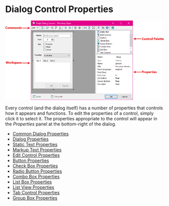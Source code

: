 # Dialog Control Properties

![](/Manual/images/media/image059.png)

Every control (and the dialog itself) has a number of properties that controls how it appears and functions. To edit the properties of a control, simply click it to select it. The properties appropriate to the control will appear in the *Properties* panel at the bottom-right of the dialog.

- [Common Dialog Properties](/Manual/scripting/script_editor/editors/dialog_editor/dialog_control_properties/common_dialog_properties.md)
- [Dialog Properties](/Manual/scripting/script_editor/editors/dialog_editor/dialog_control_properties/dialog_properties.md)
- [Static Text Properties](/Manual/scripting/script_editor/editors/dialog_editor/dialog_control_properties/static_text_properties.md)
- [Markup Text Properties](/Manual/scripting/script_editor/editors/dialog_editor/dialog_control_properties/markup_text_properties.md)
- [Edit Control Properties](/Manual/scripting/script_editor/editors/dialog_editor/dialog_control_properties/edit_control_properties.md)
- [Button Properties](/Manual/scripting/script_editor/editors/dialog_editor/dialog_control_properties/button_properties.md)
- [Check Box Properties](/Manual/scripting/script_editor/editors/dialog_editor/dialog_control_properties/check_box_properties.md)
- [Radio Button Properties](/Manual/scripting/script_editor/editors/dialog_editor/dialog_control_properties/radio_button_properties.md)
- [Combo Box Properties](/Manual/scripting/script_editor/editors/dialog_editor/dialog_control_properties/combo_box_properties.md)
- [List Box Properties](/Manual/scripting/script_editor/editors/dialog_editor/dialog_control_properties/list_box_properties.md)
- [List View Properties](/Manual/scripting/script_editor/editors/dialog_editor/dialog_control_properties/list_view_properties.md)
- [Tab Control Properties](/Manual/scripting/script_editor/editors/dialog_editor/dialog_control_properties/tab_control_properties.md)
- [Group Box Properties](/Manual/scripting/script_editor/editors/dialog_editor/dialog_control_properties/group_box_properties.md)
